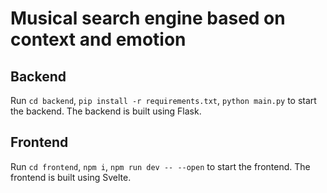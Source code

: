 # Musical search engine based on context and emotion

## Backend
Run `cd backend`, `pip install -r requirements.txt`, `python main.py` to start the backend. The backend is built using Flask.

## Frontend
Run `cd frontend`, `npm i`, `npm run dev -- --open` to start the frontend. The frontend is built using Svelte.
